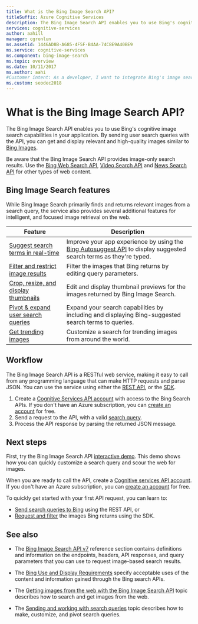 ```yaml
---
title: What is the Bing Image Search API?
titleSuffix: Azure Cognitive Services
description: The Bing Image Search API enables you to use Bing's cognitive image search capabilities in your application. By sending user search queries with the API, you can get and display relevant and high-quality images similar to Bing Images.
services: cognitive-services
author: aahill
manager: cgronlun
ms.assetid: 1446AD8B-A685-4F5F-B4AA-74C8E9A40BE9
ms.service: cognitive-services
ms.component: bing-image-search
ms.topic: overview
ms.date: 10/11/2017
ms.author: aahi
#Customer intent: As a developer, I want to integrate Bing's image search capabilities into my app, so that I can provide relevant, engaging images to my users.
ms.custom: seodec2018
---
```


# What is the Bing Image Search API?

The Bing Image Search API enables you to use Bing's cognitive image search capabilities in your application. By sending user search queries with the API, you can get and display relevant and high-quality images similar to [Bing Images](https://www.bing.com/images).

Be aware that the Bing Image Search API provides image-only search results. Use the [Bing Web Search API](../bing-web-search/search-the-web.md), [Video Search API](https://docs.microsoft.com/azure/cognitive-services/Bing-Video-Search) and [News Search API](https://review.docs.microsoft.com/azure/cognitive-services/bing-news-search) for other types of web content.

## Bing Image Search features

While Bing Image Search primarily finds and returns relevant images from a search query, the service also provides several additional features for intelligent, and focused image retrieval on the web.


| Feature                                                                                                                                                                                 | Description                                                                                                                                                            |
|-----------------------------------------------------------------------------------------------------------------------------------------------------------------------------------------|------------------------------------------------------------------------------------------------------------------------------------------------------------------------|
| [Suggest search terms in real-time](https://docs.microsoft.com/azure/cognitive-services/bing-image-search/concepts/bing-image-search-sending-queries#using-and-suggesting-search-terms) | Improve your app experience by using the [Bing Autosuggest API](../bing-autosuggest/get-suggested-search-terms.md) to display suggested search terms as they're typed. |
| [Filter and restrict image results](https://docs.microsoft.com/azure/cognitive-services/bing-image-search/concepts/bing-image-search-get-images#filtering-images)                       | Filter the images that Bing returns by editing query parameters.                                                                                                       |
| [Crop, resize, and display thumbnails](https://docs.microsoft.com/azure/cognitive-services/bing-image-search/resize-and-crop-thumbnails)                                                | Edit and display thumbnail previews for the images returned by Bing Image Search.                                                                                      |
| [Pivot & expand user search queries](https://docs.microsoft.com/azure/cognitive-services/bing-image-search/concepts/bing-image-search-sending-queries#pivoting-the-query)               | Expand your search capabilities by including and displaying Bing-suggested search terms to queries.                                                                    |
| [Get trending images](https://review.docs.microsoft.com/azure/cognitive-services/bing-image-search/trending-images)                                                                     | Customize a search for trending images from around the world.                                                                                                          |

## Workflow

The Bing Image Search API is a RESTful web service, making it easy to call from any programming language that can make HTTP requests and parse JSON. You can use the service using either the [REST API](https://docs.microsoft.com/azure/cognitive-services/bing-image-search/quickstarts/csharp?), or the [SDK](https://docs.microsoft.com/azure/cognitive-services/bing-image-search/image-search-sdk-quickstart).

1. Create a [Cognitive Services API account](https://docs.microsoft.com/azure/cognitive-services/cognitive-services-apis-create-account) with access to the Bing Search APIs. If you don't have an Azure subscription, you can [create an account](https://azure.microsoft.com/try/cognitive-services/?api=bing-web-search-api) for free.
2. Send a request to the API, with a valid [search query](https://docs.microsoft.com/azure/cognitive-services/bing-image-search/concepts/bing-image-search-sending-queries).
3. Process the API response by parsing the returned JSON message.

## Next steps

First, try the Bing Image Search API [interactive demo](https://azure.microsoft.com/services/cognitive-services/bing-image-search-api/).
This demo shows how you can quickly customize a search query and scour the web for images.

When you are ready to call the API, create a [Cognitive services API account](https://docs.microsoft.com/azure/cognitive-services/cognitive-services-apis-create-account). If you don't have an Azure subscription, you can [create an account](https://azure.microsoft.com/try/cognitive-services/?api=bing-web-search-api) for free.

To quickly get started with your first API request, you can learn to:

* [Send search queries to Bing](https://docs.microsoft.com/azure/cognitive-services/bing-image-search/quickstarts/csharp) using the REST API, or
* [Request and filter](https://docs.microsoft.com/azure/cognitive-services/bing-image-search/image-search-sdk-quickstart) the images Bing returns using the SDK.

## See also

* The [Bing Image Search API v7](https://docs.microsoft.com/rest/api/cognitiveservices/bing-images-api-v7-reference) reference section contains definitions and information on the endpoints, headers, API responses, and query parameters that you can use to request image-based search results.

* The [Bing Use and Display Requirements](./useanddisplayrequirements.md) specify acceptable uses of the content and information gained through the Bing search APIs.

* The [Getting images from the web with the Bing Image Search API](https://docs.microsoft.com/azure/cognitive-services/bing-image-search/concepts/bing-image-search-get-images) topic describes how to search and get images from the web.

* The [Sending and working with search queries](https://docs.microsoft.com/azure/cognitive-services/bing-image-search/concepts/bing-image-search-sending-queries) topic describes how to make, customize, and pivot search queries.
